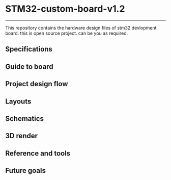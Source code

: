 # STM32-custom-board-v1.2
---

This repository contains the hardware design files of stm32 devlopment board. this is open source project. can be you as required.

Specifications
--

Guide to board
--

Project design flow
--

Layouts
--

Schematics
---

3D render
---

Reference and tools 
--

Future goals 
--
